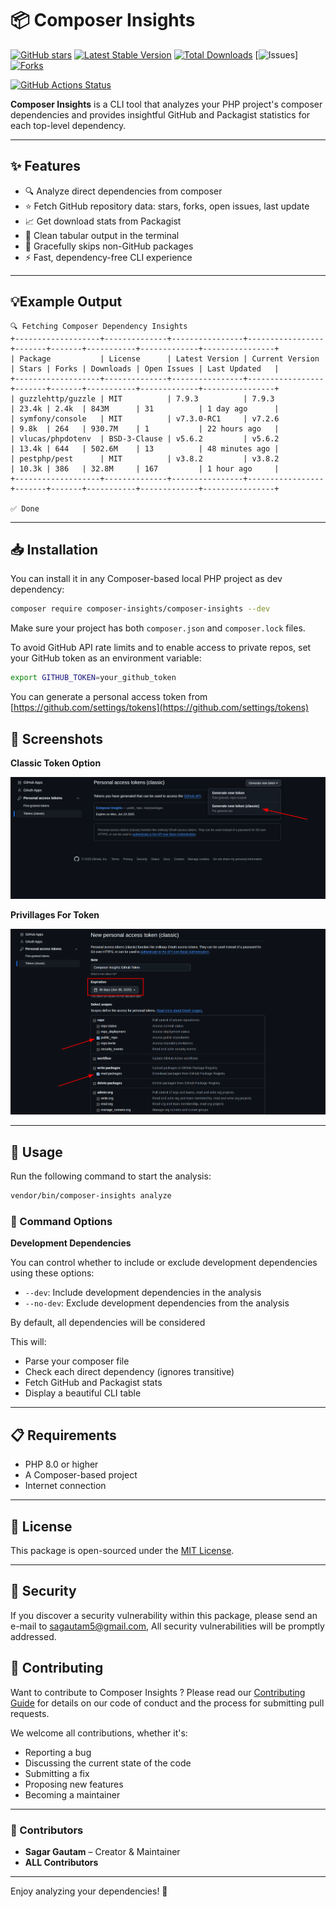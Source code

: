 # 📦 Composer Insights

[![GitHub stars](https://img.shields.io/github/stars/sagautam5/composer-insights?style=social)](https://github.com/sagautam5/composer-insights/stargazers)
[![Latest Stable Version](https://poser.pugx.org/sagautam5/composer-insights/v)](//packagist.org/packages/sagautam5/composer-insights)
[![Total Downloads](https://poser.pugx.org/sagautam5/composer-insights/downloads)](//packagist.org/packages/sagautam5/composer-insights)
[![Issues](https://img.shields.io/github/issues/sagautam5/composer-insights)]
[![Forks](https://img.shields.io/github/forks/sagautam5/composer-insights
)](https://github.com/sagautam5/composer-insights/network/members) 

[![GitHub Actions Status](https://github.com/sagautam5/composer-insights/actions/workflows/ci.yml/badge.svg)](https://github.com/sagautam5/composer-insights/actions/workflows/ci.yml)

**Composer Insights** is a CLI tool that analyzes your PHP project's composer dependencies and provides insightful GitHub and Packagist statistics for each top-level dependency.

---

## ✨ Features

- 🔍 Analyze direct dependencies from composer
- ⭐ Fetch GitHub repository data: stars, forks, open issues, last update
- 📈 Get download stats from Packagist
- 🧹 Clean tabular output in the terminal
- 🛑 Gracefully skips non-GitHub packages
- ⚡ Fast, dependency-free CLI experience

---

## 💡Example Output

```
🔍 Fetching Composer Dependency Insights
+-------------------+--------------+----------------+-----------------+-------+-------+-----------+-------------+----------------+
| Package           | License      | Latest Version | Current Version | Stars | Forks | Downloads | Open Issues | Last Updated   |
+-------------------+--------------+----------------+-----------------+-------+-------+-----------+-------------+----------------+
| guzzlehttp/guzzle | MIT          | 7.9.3          | 7.9.3           | 23.4k | 2.4k  | 843M      | 31          | 1 day ago      |
| symfony/console   | MIT          | v7.3.0-RC1     | v7.2.6          | 9.8k  | 264   | 930.7M    | 1           | 22 hours ago   |
| vlucas/phpdotenv  | BSD-3-Clause | v5.6.2         | v5.6.2          | 13.4k | 644   | 502.6M    | 13          | 48 minutes ago |
| pestphp/pest      | MIT          | v3.8.2         | v3.8.2          | 10.3k | 386   | 32.8M     | 167         | 1 hour ago     |
+-------------------+--------------+----------------+-----------------+-------+-------+-----------+-------------+----------------+

✅ Done

```

---

## 📥 Installation

You can install it in any Composer-based local PHP project as dev dependency:

```bash
composer require composer-insights/composer-insights --dev
```

Make sure your project has both `composer.json` and `composer.lock` files.

To avoid GitHub API rate limits and to enable access to private repos, set your GitHub token as an environment variable:

```bash
export GITHUB_TOKEN=your_github_token
```

You can generate a personal access token from [https://github.com/settings/tokens](https://github.com/settings/tokens)

## 📸 Screenshots

**Classic Token Option**

![Classic Token Option](./images/ClassicTokenOption.png)

**Privillages For Token**

![Privillages For Token](./images/GenerateClassicToken.png)


---

## 🧪 Usage

Run the following command to start the analysis:

```bash
vendor/bin/composer-insights analyze
```

### 🔧 Command Options

 **Development Dependencies**

You can control whether to include or exclude development dependencies using these options:

- `--dev`: Include development dependencies in the analysis
- `--no-dev`: Exclude development dependencies from the analysis

By default, all dependencies will be considered


This will:

- Parse your composer file
- Check each direct dependency (ignores transitive)
- Fetch GitHub and Packagist stats
- Display a beautiful CLI table

---

## 📋 Requirements

- PHP 8.0 or higher
- A Composer-based project
- Internet connection

---

## 🪪 License

This package is open-sourced under the [MIT License](LICENSE).

---

## 🔐 Security
If you discover a security vulnerability within this package, please send an e-mail to sagautam5@gmail.com, All security vulnerabilities will be promptly addressed.

## 🤝 Contributing

Want to contribute to Composer Insights ? Please read our [Contributing Guide](CONTRIBUTING.md) for details on our code of conduct and the process for submitting pull requests.

We welcome all contributions, whether it's:

- Reporting a bug
- Discussing the current state of the code
- Submitting a fix
- Proposing new features
- Becoming a maintainer


 ---
 ### 🙌 Contributors

- **Sagar Gautam** – Creator & Maintainer
- **ALL Contributors**
---

Enjoy analyzing your dependencies! 🎉

